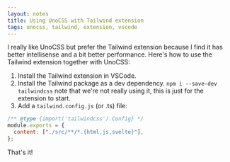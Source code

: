 ```yaml
---
layout: notes
title: Using UnoCSS with Tailwind extension
tags: unocss, tailwind, extension, vscode
---
```


I really like UnoCSS but prefer the Tailwind extension because I find it has better intellisense and a bit better performance. Here's how to use the Tailwind extension together with UnoCSS:

1. Install the Tailwind extension in VSCode.
2. Install the Tailwind package as a dev dependency. `npm i --save-dev tailwindcss` note that we're not really using it, this is just for the extension to start.
3. Add a `tailwind.config.js` (or .ts) file:

```js
/** @type {import('tailwindcss').Config} */
module.exports = {
  content: ["./src/**/*.{html,js,svelte}"],
};
```

That's it!
